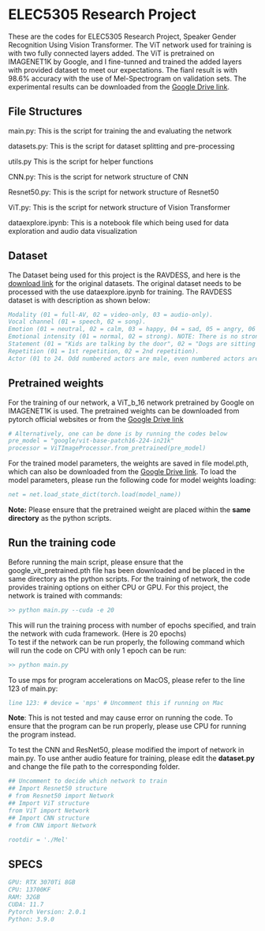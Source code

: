 # ELEC5305 Research Project
These are the codes for ELEC5305 Research Project, Speaker Gender Recognition Using Vision Transformer. The ViT network used for training is with two fully connected layers added. The ViT is pretrained on IMAGENET1K by Google, and I fine-tunned and trained the added layers with provided dataset to meet our expectations. The fianl result is with 98.6% accuracy with the use of Mel-Spectrogram on validation sets. The experimental results can be downloaded from the [Google Drive link](https://drive.google.com/drive/folders/11_gHYqFKZwlZn7WNTZ0NAOPoL7Zrwrbi?usp=sharing).

## File Structures
main.py: This is the script for training the and evaluating the network

datasets.py: This is the script for dataset splitting and pre-processing

utils.py This is the script for helper functions

CNN.py: This is the script for network structure of CNN

Resnet50.py: This is the script for network structure of Resnet50

ViT.py: This is the script for network structure of Vision Transformer

dataexplore.ipynb: This is a notebook file which being used for data exploration and audio data visualization


## Dataset
The Dataset being used for this project is the RAVDESS, and here is the [download link](https://zenodo.org/record/1188976) for the original datasets. The original dataset needs to be processed with the use dataexplore.ipynb for training. The RAVDESS dataset is with description as shown below:

```bibtex
Modality (01 = full-AV, 02 = video-only, 03 = audio-only).
Vocal channel (01 = speech, 02 = song).
Emotion (01 = neutral, 02 = calm, 03 = happy, 04 = sad, 05 = angry, 06 = fearful, 07 = disgust, 08 = surprised).
Emotional intensity (01 = normal, 02 = strong). NOTE: There is no strong intensity for the 'neutral' emotion.
Statement (01 = "Kids are talking by the door", 02 = "Dogs are sitting by the door").
Repetition (01 = 1st repetition, 02 = 2nd repetition).
Actor (01 to 24. Odd numbered actors are male, even numbered actors are female).
```


## Pretrained weights

For the training of our network, a ViT_b_16 network pretrained by Google on IMAGENET1K is used. The pretrained weights can be downloaded from pytorch official websites or from the [Google Drive link](https://drive.google.com/drive/folders/11_gHYqFKZwlZn7WNTZ0NAOPoL7Zrwrbi?usp=sharing) 
```bibtex
# Alternatively, one can be done is by running the codes below
pre_model = "google/vit-base-patch16-224-in21k"
processor = ViTImageProcessor.from_pretrained(pre_model)
```
For the trained model parameters, the weights are saved in file model.pth, which can also be downloaded from the [Google Drive link](https://drive.google.com/drive/folders/11_gHYqFKZwlZn7WNTZ0NAOPoL7Zrwrbi?usp=sharing). To load the model parameters, please run the following code for model weights loading:
```bibtex
net = net.load_state_dict(torch.load(model_name))
```
**Note:** Please ensure that the pretrained weight are placed within the **same directory** as the python scripts. 

## Run the training code

Before running the main script, please ensure that the google_vit_pretrained.pth file has been downloaded and be placed in the same directory as the python scripts. 
For the training of network, the code provides training options on either CPU or GPU. For this project, the network is trained with commands: 
```bibtex
>> python main.py --cuda -e 20
```
This will run the training process with number of epochs specified, and train the network with cuda framework. (Here is 20 epochs)  
To test if the network can be run properly, the following command which will run the code on CPU with only 1 epoch can be run: 
```bibtex
>> python main.py
```

To use mps for program accelerations on MacOS, please refer to the line 123 of main.py:
```bibtex
line 123: # device = 'mps' # Uncomment this if running on Mac
```
**Note**: This is not tested and may cause error on running the code. To ensure that the program can be run properly, please use CPU for running the program instead. 

To test the CNN and ResNet50, please modified the import of network in main.py. To use anther audio feature for training, please edit the **dataset.py** and change the file path to the corresponding folder.
```bibtex
## Uncomment to decide which network to train
## Import Resnet50 structure
# from Resnet50 import Network 
## Import ViT structure
from ViT import Network
## Import CNN structure
# from CNN import Network
```
```bibtex
rootdir = './Mel'
```

## SPECS
```bibtex
GPU: RTX 3070Ti 8GB  
CPU: 13700KF  
RAM: 32GB  
CUDA: 11.7  
Pytorch Version: 2.0.1  
Python: 3.9.0
```

